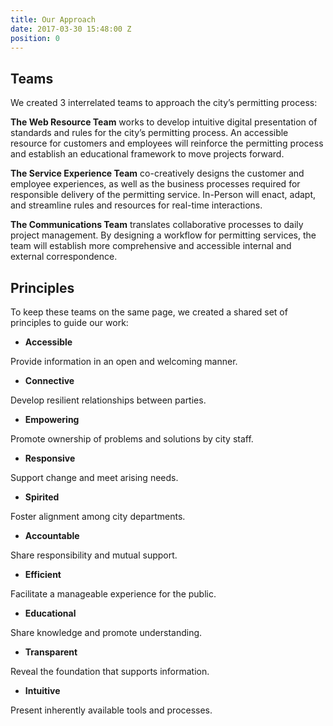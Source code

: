 ```yaml
---
title: Our Approach
date: 2017-03-30 15:48:00 Z
position: 0
---
```


## Teams

We created 3 interrelated teams to approach the city’s permitting process:

**The Web Resource Team** works to develop intuitive digital presentation of standards and rules for the city’s permitting process. An accessible resource for customers and employees will reinforce the permitting process and establish an educational framework to move projects forward.

**The Service Experience Team** co-creatively designs the customer and employee experiences, as well as the business processes required for responsible delivery of the permitting service. In-Person will enact, adapt, and streamline rules and resources for real-time interactions.

**The Communications Team** translates collaborative processes to daily project management. By designing a workflow for permitting services, the team will establish more comprehensive and accessible internal and external correspondence.

## Principles

To keep these teams on the same page, we created a shared set of principles to guide our work:

* **Accessible**

Provide information in an open and welcoming manner.

* **Connective**

Develop resilient relationships between parties.

* **Empowering**

Promote ownership of problems and solutions by city staff.

* **Responsive**

Support change and meet arising needs. 

* **Spirited**

Foster alignment among city departments.

* **Accountable**

Share responsibility and mutual support.

* **Efficient**

Facilitate a manageable experience for the public.

* **Educational**

Share knowledge and promote understanding.

* **Transparent**

Reveal the foundation that supports information.

* **Intuitive**

Present inherently available tools and processes.